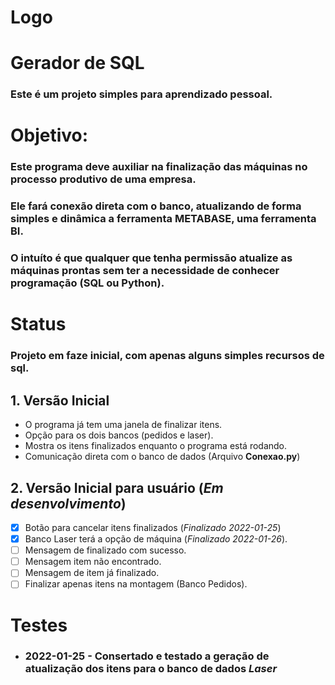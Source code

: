 # Logo
# Gerador de SQL
### Este é um projeto simples para aprendizado pessoal.
# **Objetivo:**
### Este programa deve auxiliar na finalização das máquinas no processo produtivo de uma empresa.
### Ele fará conexão direta com o banco, atualizando de forma simples e dinâmica a ferramenta **METABASE**, uma ferramenta BI.
### O intuíto é que qualquer que tenha permissão atualize as máquinas prontas sem ter a necessidade de conhecer programação (SQL ou Python).


# **Status**
### Projeto em faze inicial, com apenas alguns simples recursos de sql.
## 1. Versão Inicial
 * O programa já tem uma janela de finalizar itens.
 * Opção para os dois bancos (pedidos e laser).
 * Mostra os itens finalizados enquanto o programa está rodando.
 * Comunicação direta com o banco de dados (Arquivo **Conexao.py**)

 ## 2. Versão Inicial para usuário (*Em desenvolvimento*)
 - [X] Botão para cancelar itens finalizados (*Finalizado 2022-01-25*)
 - [X] Banco Laser terá a opção de máquina (*Finalizado 2022-01-26*).
 - [ ] Mensagem de finalizado com sucesso.
 - [ ] Mensagem item não encontrado.
 - [ ] Mensagem de item já finalizado.
 - [ ] Finalizar apenas itens na montagem (Banco Pedidos).

# **Testes**
- ### **2022-01-25** - Consertado e testado a geração de atualização dos itens para o banco de dados *Laser*

